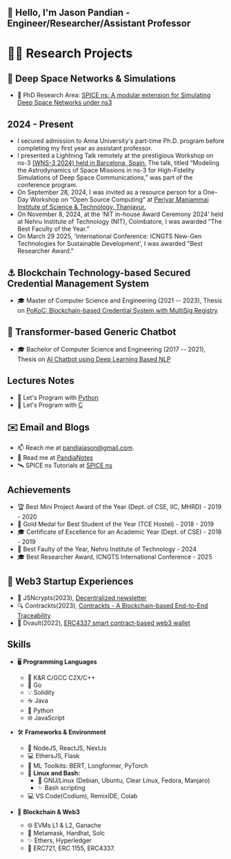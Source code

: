 ## 👋 Hello, I'm Jason Pandian - Engineer/Researcher/Assistant Professor

# ✍🏻 Research Projects
## 🚀 Deep Space Networks & Simulations
- 📡 PhD Research Area: [SPICE ns: A modular extension for Simulating Deep Space Networks under ns3](https://github.com/PandiaJason/SPICE-ns-Project)

## 2024 - Present
- I secured admission to Anna University's part-time Ph.D. program before completing my first year as assistant professor.
- I presented a Lightning Talk remotely at the prestigious Workshop on ns-3 [(WNS-3 2024) held in Barcelona, Spain.](https://www.nsnam.org/research/wns3/wns3-2024/program/) The talk, titled “Modeling the Astrodynamics of Space Missions in ns-3 for High-Fidelity Simulations of Deep Space Communications,” was part of the conference program.
- On September 28, 2024, I was invited as a resource person for a One-Day Workshop on “Open Source Computing” at [Periyar Maniammai Institute of Science & Technology, Thanjavur.](https://www.pmu.edu/events/804/a-one-day-workshop-on-open-source-computing-%7C-cse.aspx)
- On November 8, 2024, at the ‘NIT in-house Award Ceremony 2024’ held at Nehru Institute of Technology (NIT), Coimbatore, I was awarded “The Best Faculty of the Year.”
- On March 29 2025, 'International Conference: ICNGTS New-Gen Technologies for Sustainable Development', I was awarded "Best Researcher Award."
##

## ⚓ Blockchain Technology-based Secured Credential Management System
- 🎓 Master of Computer Science and Engineering (2021 -- 2023), Thesis on [PoKoC: Blockchain-based Credential System with MultiSig Registry](https://github.com/PandiaJason/Proof-of-Knowledge-On-Chain)

## 🤖 Transformer-based Generic Chatbot
- 🎓 Bachelor of Computer Science and Engineering (2017 -- 2021), Thesis on [AI Chatbot using Deep Learning Based NLP](https://github.com/PandiaJason/AI-Chatbot-using-Deep-Learning-based-NLP)

## Lectures Notes
- 📘 Let's Program with [Python](https://github.com/PandiaJason/Python)
- 📘 Let's Program with [C](https://github.com/PandiaJason/ANSI-C)

## ✉️ Email and Blogs
- 📫 Reach me at pandiajason@gmail.com.
- 📘 Read me at [PandiaNotes](https://pandiajason.github.io/PandiaNotes/)
- 🛰️ SPICE ns Tutorials at [SPICE ns](https://pandiajason.github.io/PandiaNotes/SPICE-ns/SPICE-ns.html)

## Achievements
- 🏆 Best Mini Project Award of the Year (Dept. of CSE, IIC, MHRD) - 2019 - 2020
- 🥇 Gold Medal for Best Student of the Year (TCE Hostel) - 2018 - 2019
- 🎓 Certificate of Excellence for an Academic Year (Dept. of CSE) - 2018 - 2019
- 🥇 Best Faulty of the Year, Nehru Institute of Technology - 2024
- 🎓 Best Researcher Award, ICNGTS International Conference - 2025

## 💼 Web3 Startup Experiences
- 📝 JSNcrypts(2023), [Decentralized newsletter](https://github.com/PandiaJason/jsncrypts-docs)
- 🔍 Contrackts(2023), [Contrackts - A Blockchain-based End-to-End Traceability](https://github.com/PandiaJason/contrackts-docs)
- 👛 Dvault(2022), [ERC4337 smart contract-based web3 wallet](https://github.com/PandiaJason/dvault-docs)

## Skills
- 🖥️ **Programming Languages**
  - 📜 K&R C/GCC C2X/C++
  - 🥳 Go
  - 💡 Solidity
  - ☕ Java
  - 🐍 Python
  - 🌐 JavaScript

- 🛠️ **Frameworks & Environment**
  - 🚀 NodeJS, ReactJS, NextJs
  - 💻 EthersJS, Flask
  - 🧠 ML Toolkits: BERT, Longformer, PyTorch
  - 🐧 **Linux and Bash:**
    - 🐧 GNU/Linux (Debian, Ubuntu, Clear Linux, Fedora, Manjaro)
    - ✨ Bash scripting
  - 💻 VS Code(Codium), RemixIDE, Colab

- 🔗 **Blockchain & Web3**
  - 🌐 EVMs L1 & L2, Ganache
  - 🔐 Metamask, Hardhat, Solc
  - ✨ Ethers, Hyperledger
  - 🔗 ERC721, ERC 1155, ERC4337.

  
<!---
PandiaJason/PandiaJason is a ✨ special ✨ repository because its `README.md` (this file) appears on your GitHub profile.
You can click the Preview link to take a look at your changes.
--->
